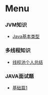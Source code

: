 # Menu

### JVM知识
+ [Java基本类型](baseType.md)

### 多线程知识
+ [线程池个人总结](threadpool.md)

### JAVA面试题
+ [基础篇1](interviewFile/basics1.md)
